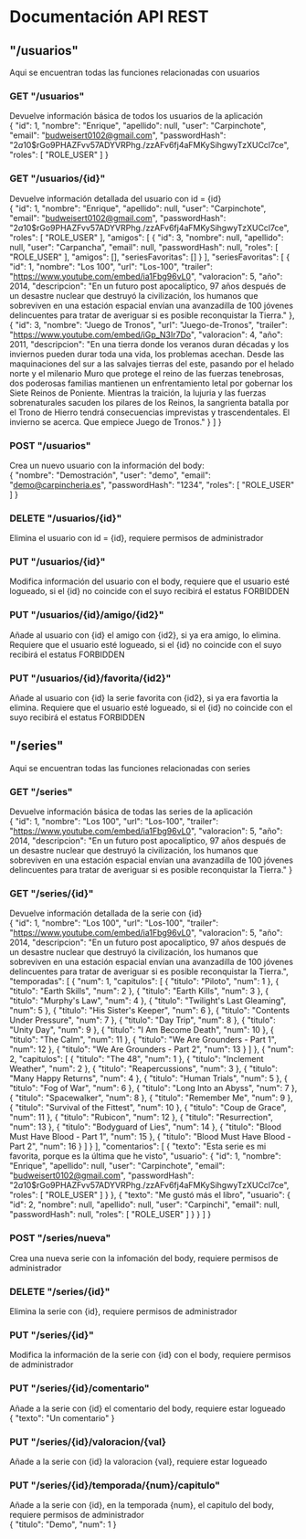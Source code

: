 # Documentación API REST

## "/usuarios"
Aqui se encuentran todas las funciones relacionadas con usuarios

### GET "/usuarios"
Devuelve información básica de todos los usuarios de la aplicación  
{
    "id": 1,
    "nombre": "Enrique",
    "apellido": null,
    "user": "Carpinchote",
    "email": "budweisert0102@gmail.com",
    "passwordHash": "$2a$10$rGo9PHAZFvv57ADYVRPhg./zzAFv6fj4aFMKySihgwyTzXUCcl7ce",
    "roles": [
      "ROLE_USER"
    ]
  }
### GET "/usuarios/{id}"
Devuelve información detallada del usuario con id = {id}  
{
    "id": 1,
    "nombre": "Enrique",
    "apellido": null,
    "user": "Carpinchote",
    "email": "budweisert0102@gmail.com",
    "passwordHash": "$2a$10$rGo9PHAZFvv57ADYVRPhg./zzAFv6fj4aFMKySihgwyTzXUCcl7ce",
    "roles": [
        "ROLE_USER"
    ],
    "amigos": [
        {
            "id": 3,
            "nombre": null,
            "apellido": null,
            "user": "Carpancha",
            "email": null,
            "passwordHash": null,
            "roles": [
                "ROLE_USER"
            ],
            "amigos": [],
            "seriesFavoritas": []
        }
    ],
    "seriesFavoritas": [
        {
            "id": 1,
            "nombre": "Los 100",
            "url": "Los-100",
            "trailer": "https://www.youtube.com/embed/ia1Fbg96vL0",
            "valoracion": 5,
            "año": 2014,
            "descripcion": "En un futuro post apocalíptico, 97 años después de un desastre nuclear que destruyó la civilización, los humanos que sobreviven en una estación espacial envían una avanzadilla de 100 jóvenes delincuentes para tratar de averiguar si es posible reconquistar la Tierra."
        },
        {
            "id": 3,
            "nombre": "Juego de Tronos",
            "url": "Juego-de-Tronos",
            "trailer": "https://www.youtube.com/embed/iGp_N3Ir7Do",
            "valoracion": 4,
            "año": 2011,
            "descripcion": "En una tierra donde los veranos duran décadas y los inviernos pueden durar toda una vida, los problemas acechan. Desde las maquinaciones del sur a las salvajes tierras del este, pasando por el helado norte y el milenario Muro que protege el reino de las fuerzas tenebrosas, dos poderosas familias mantienen un enfrentamiento letal por gobernar los Siete Reinos de Poniente. Mientras la traición, la lujuria y las fuerzas sobrenaturales sacuden los pilares de los Reinos, la sangrienta batalla por el Trono de Hierro tendrá consecuencias imprevistas y trascendentales. El invierno se acerca. Que empiece Juego de Tronos."
        }
    ]
}
### POST "/usuarios"
Crea un nuevo usuario con la información del body:  	
	{
        "nombre": "Demostración",
        "user": "demo",
        "email": "demo@carpincheria.es",
        "passwordHash": "1234",
        "roles": [
          "ROLE_USER"
        ]
      }
### DELETE "/usuarios/{id}"
Elimina el usuario con id = {id}, requiere permisos de administrador
### PUT "/usuarios/{id}"
Modifica información del usuario con el body, requiere que el usuario esté logueado, si el {id} no coincide con el suyo recibirá el estatus FORBIDDEN
### PUT "/usuarios/{id}/amigo/{id2}"
Añade al usuario con {id} el amigo con {id2}, si ya era amigo, lo elimina. Requiere que el usuario esté logueado, si el {id} no coincide con el suyo recibirá el estatus FORBIDDEN
### PUT "/usuarios/{id}/favorita/{id2}"
Añade al usuario con {id} la serie favorita con {id2}, si ya era favortia la elimina. Requiere que el usuario esté logueado, si el {id} no coincide con el suyo recibirá el estatus FORBIDDEN

## "/series"
Aqui se encuentran todas las funciones relacionadas con series

### GET "/series"
Devuelve información básica de todas las series de la aplicación  
 {
    "id": 1,
    "nombre": "Los 100",
    "url": "Los-100",
    "trailer": "https://www.youtube.com/embed/ia1Fbg96vL0",
    "valoracion": 5,
    "año": 2014,
    "descripcion": "En un futuro post apocalíptico, 97 años después de un desastre nuclear que destruyó la civilización, los humanos que sobreviven en una estación espacial envían una avanzadilla de 100 jóvenes delincuentes para tratar de averiguar si es posible reconquistar la Tierra."
  }
### GET "/series/{id}"
Devuelve información detallada de la serie con {id}  
{
    "id": 1,
    "nombre": "Los 100",
    "url": "Los-100",
    "trailer": "https://www.youtube.com/embed/ia1Fbg96vL0",
    "valoracion": 5,
    "año": 2014,
    "descripcion": "En un futuro post apocalíptico, 97 años después de un desastre nuclear que destruyó la civilización, los humanos que sobreviven en una estación espacial envían una avanzadilla de 100 jóvenes delincuentes para tratar de averiguar si es posible reconquistar la Tierra.",
    "temporadas": [
        {
            "num": 1,
            "capitulos": [
                {
                    "titulo": "Piloto",
                    "num": 1
                },
                {
                    "titulo": "Earth Skills",
                    "num": 2
                },
                {
                    "titulo": "Earth Kills",
                    "num": 3
                },
                {
                    "titulo": "Murphy's Law",
                    "num": 4
                },
                {
                    "titulo": "Twilight's Last Gleaming",
                    "num": 5
                },
                {
                    "titulo": "His Sister's Keeper",
                    "num": 6
                },
                {
                    "titulo": "Contents Under Pressure",
                    "num": 7
                },
                {
                    "titulo": "Day Trip",
                    "num": 8
                },
                {
                    "titulo": "Unity Day",
                    "num": 9
                },
                {
                    "titulo": "I Am Become Death",
                    "num": 10
                },
                {
                    "titulo": "The Calm",
                    "num": 11
                },
                {
                    "titulo": "We Are Grounders - Part 1",
                    "num": 12
                },
                {
                    "titulo": "We Are Grounders - Part 2",
                    "num": 13
                }
            ]
        },
        {
            "num": 2,
            "capitulos": [
                {
                    "titulo": "The 48",
                    "num": 1
                },
                {
                    "titulo": "Inclement Weather",
                    "num": 2
                },
                {
                    "titulo": "Reapercussions",
                    "num": 3
                },
                {
                    "titulo": "Many Happy Returns",
                    "num": 4
                },
                {
                    "titulo": "Human Trials",
                    "num": 5
                },
                {
                    "titulo": "Fog of War",
                    "num": 6
                },
                {
                    "titulo": "Long Into an Abyss",
                    "num": 7
                },
                {
                    "titulo": "Spacewalker",
                    "num": 8
                },
                {
                    "titulo": "Remember Me",
                    "num": 9
                },
                {
                    "titulo": "Survival of the Fittest",
                    "num": 10
                },
                {
                    "titulo": "Coup de Grace",
                    "num": 11
                },
                {
                    "titulo": "Rubicon",
                    "num": 12
                },
                {
                    "titulo": "Resurrection",
                    "num": 13
                },
                {
                    "titulo": "Bodyguard of Lies",
                    "num": 14
                },
                {
                    "titulo": "Blood Must Have Blood - Part 1",
                    "num": 15
                },
                {
                    "titulo": "Blood Must Have Blood - Part 2",
                    "num": 16
                }
            ]
        }
    ],
    "comentarios": [
        {
            "texto": "Esta serie es mi favorita, porque es la última que he visto",
            "usuario": {
                "id": 1,
                "nombre": "Enrique",
                "apellido": null,
                "user": "Carpinchote",
                "email": "budweisert0102@gmail.com",
                "passwordHash": "$2a$10$rGo9PHAZFvv57ADYVRPhg./zzAFv6fj4aFMKySihgwyTzXUCcl7ce",
                "roles": [
                    "ROLE_USER"
                ]
            }
        },
        {
            "texto": "Me gustó más el libro",
            "usuario": {
                "id": 2,
                "nombre": null,
                "apellido": null,
                "user": "Carpinchi",
                "email": null,
                "passwordHash": null,
                "roles": [
                    "ROLE_USER"
                ]
            }
        }
    ]
}
### POST "/series/nueva"
Crea una nueva serie con la infomación del body, requiere permisos de administrador
### DELETE "/series/{id}"
Elimina la serie con {id}, requiere permisos de administrador
### PUT "/series/{id}"
Modifica la información de la serie con {id} con el body, requiere permisos de administrador
### PUT "/series/{id}/comentario"
Añade a la serie con {id} el comentario del body, requiere estar logueado  
{
	"texto": "Un comentario"
}
### PUT "/series/{id}/valoracion/{val}
Añade a la serie con {id} la valoracion {val}, requiere estar logueado
### PUT "/series/{id}/temporada/{num}/capitulo"
Añade a la serie con {id}, en la temporada {num}, el capitulo del body, requiere permisos de administrador  
{
          "titulo": "Demo",
          "num": 1
        }